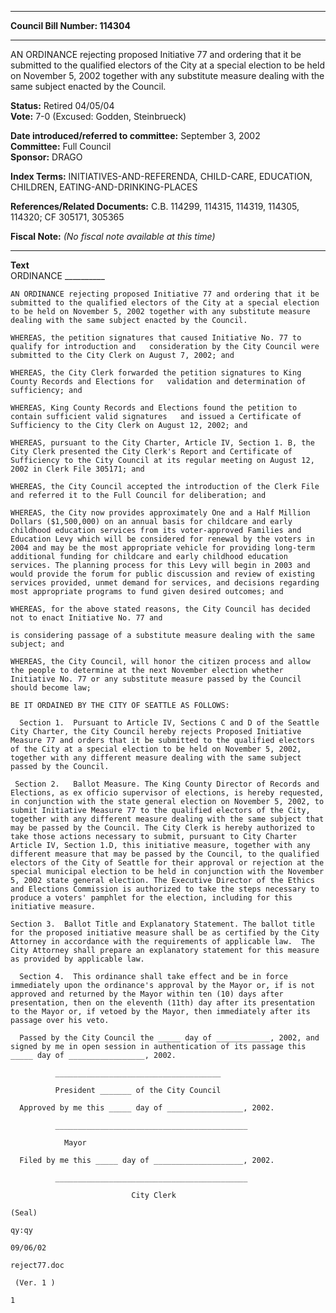 * * * * *  
  
**Council Bill Number: [](#h0)[](#h2)114304**  
  
* * * * *  
  
AN ORDINANCE rejecting proposed Initiative 77 and ordering that it be submitted to the qualified electors of the City at a special election to be held on November 5, 2002 together with any substitute measure dealing with the same subject enacted by the Council.  
  
**Status:** Retired 04/05/04   
**Vote:** 7-0 (Excused: Godden, Steinbrueck)   
  
**Date introduced/referred to committee:** September 3, 2002   
**Committee:** Full Council   
**Sponsor:** DRAGO   
  
**Index Terms:** INITIATIVES-AND-REFERENDA, CHILD-CARE, EDUCATION, CHILDREN, EATING-AND-DRINKING-PLACES  
  
**References/Related Documents:** C.B. 114299, 114315, 114319, 114305, 114320; CF 305171, 305365  
  
**Fiscal Note:** *(No fiscal note available at this time)*  
  
* * * * *  
  
**Text**  
    ORDINANCE __________  
  
    AN ORDINANCE rejecting proposed Initiative 77 and ordering that it be  
    submitted to the qualified electors of the City at a special election  
    to be held on November 5, 2002 together with any substitute measure  
    dealing with the same subject enacted by the Council.  
  
    WHEREAS, the petition signatures that caused Initiative No. 77 to  
    qualify for introduction and   consideration by the City Council were  
    submitted to the City Clerk on August 7, 2002; and  
  
    WHEREAS, the City Clerk forwarded the petition signatures to King  
    County Records and Elections for   validation and determination of  
    sufficiency; and  
  
    WHEREAS, King County Records and Elections found the petition to  
    contain sufficient valid signatures   and issued a Certificate of  
    Sufficiency to the City Clerk on August 12, 2002; and  
  
    WHEREAS, pursuant to the City Charter, Article IV, Section 1. B, the  
    City Clerk presented the City Clerk's Report and Certificate of  
    Sufficiency to the City Council at its regular meeting on August 12,  
    2002 in Clerk File 305171; and  
  
    WHEREAS, the City Council accepted the introduction of the Clerk File  
    and referred it to the Full Council for deliberation; and  
  
    WHEREAS, the City now provides approximately One and a Half Million  
    Dollars ($1,500,000) on an annual basis for childcare and early  
    childhood education services from its voter-approved Families and  
    Education Levy which will be considered for renewal by the voters in  
    2004 and may be the most appropriate vehicle for providing long-term  
    additional funding for childcare and early childhood education  
    services. The planning process for this Levy will begin in 2003 and  
    would provide the forum for public discussion and review of existing  
    services provided, unmet demand for services, and decisions regarding  
    most appropriate programs to fund given desired outcomes; and  
  
    WHEREAS, for the above stated reasons, the City Council has decided  
    not to enact Initiative No. 77 and  
  
    is considering passage of a substitute measure dealing with the same  
    subject; and  
  
    WHEREAS, the City Council, will honor the citizen process and allow  
    the people to determine at the next November election whether  
    Initiative No. 77 or any substitute measure passed by the Council  
    should become law;  
  
    BE IT ORDAINED BY THE CITY OF SEATTLE AS FOLLOWS:  
  
      Section 1.  Pursuant to Article IV, Sections C and D of the Seattle  
    City Charter, the City Council hereby rejects Proposed Initiative  
    Measure 77 and orders that it be submitted to the qualified electors  
    of the City at a special election to be held on November 5, 2002,  
    together with any different measure dealing with the same subject  
    passed by the Council.  
  
     Section 2.   Ballot Measure. The King County Director of Records and  
    Elections, as ex officio supervisor of elections, is hereby requested,  
    in conjunction with the state general election on November 5, 2002, to  
    submit Initiative Measure 77 to the qualified electors of the City,  
    together with any different measure dealing with the same subject that  
    may be passed by the Council. The City Clerk is hereby authorized to  
    take those actions necessary to submit, pursuant to City Charter  
    Article IV, Section 1.D, this initiative measure, together with any  
    different measure that may be passed by the Council, to the qualified  
    electors of the City of Seattle for their approval or rejection at the  
    special municipal election to be held in conjunction with the November  
    5, 2002 state general election. The Executive Director of the Ethics  
    and Elections Commission is authorized to take the steps necessary to  
    produce a voters' pamphlet for the election, including for this  
    initiative measure.  
  
    Section 3.  Ballot Title and Explanatory Statement. The ballot title  
    for the proposed initiative measure shall be as certified by the City  
    Attorney in accordance with the requirements of applicable law.  The  
    City Attorney shall prepare an explanatory statement for this measure  
    as provided by applicable law.  
  
      Section 4.  This ordinance shall take effect and be in force  
    immediately upon the ordinance's approval by the Mayor or, if is not  
    approved and returned by the Mayor within ten (10) days after  
    presentation, then on the eleventh (11th) day after its presentation  
    to the Mayor or, if vetoed by the Mayor, then immediately after its  
    passage over his veto.  
  
      Passed by the City Council the _____ day of ____________, 2002, and  
    signed by me in open session in authentication of its passage this  
    _____ day of _________________, 2002.  
  
              _____________________________________  
  
              President _______ of the City Council  
  
      Approved by me this _____ day of _________________, 2002.  
  
              ___________________________________________  
  
                Mayor  
  
      Filed by me this _____ day of ____________________, 2002.  
  
              ___________________________________________  
  
                               City Clerk  
  
    (Seal)  
  
    qy:qy  
  
    09/06/02  
  
    reject77.doc  
  
     (Ver. 1 )  
  
    1  

